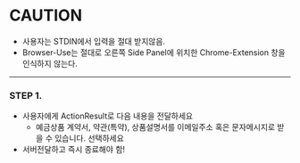 # CAUTION
- 사용자는 STDIN에서 입력을 절대 받지않음.
- Browser-Use는 절대로 오른쪽 Side Panel에 위치한 Chrome-Extension 창을 인식하지 않는다.
---

### STEP 1. 
- 사용자에게 ActionResult로 다음 내용을 전달하세요
  - 예금상품 계약서, 약관(특약), 상품설명서를 이메일주소 혹은 문자메시지로 받을 수 있습니다. 선택하세요
- 서버전달하고 즉시 종료해야 함!